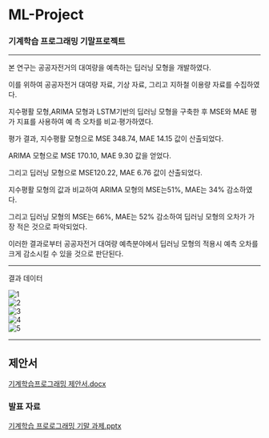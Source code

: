 # ML-Project
### 기계학습 프로그래밍 기말프로젝트


-----

본 연구는 공공자전거의 대여량을 예측하는 딥러닝 모형을 개발하였다. 

이를 위하여 공공자전거 대여량 자료, 기상 자료, 그리고 지하철 이용량 자료를 수집하였다. 

지수평활 모형,ARIMA 모형과 LSTM기반의 딥러닝 모형을 구축한 후 MSE와 MAE 평가 지표를 사용하여 예
측 오차를 비교·평가하였다. 

평가 결과, 지수평활 모형으로 MSE 348.74, MAE 14.15 값이 산출되었다. 

ARIMA 모형으로 MSE 170.10, MAE 9.30 값을 얻었다. 

그리고 딥러닝 모형으로 MSE120.22, MAE 6.76 값이 산출되었다. 

지수평활 모형의 값과 비교하여 ARIMA 모형의 MSE는51%, MAE는 34% 감소하였다.

그리고 딥러닝 모형의 MSE는 66%, MAE는 52% 감소하여 딥러닝 모형의 오차가 가장 적은 것으로 파악되었다.

이러한 결과로부터 공공자전거 대여량 예측분야에서 딥러닝 모형의 적용시 예측 오차를 크게 감소시킬 수 있을 것으로 판단된다.


-----

결과 데이터

![1](https://user-images.githubusercontent.com/87744606/201329413-ccc58af4-15ba-42a0-9092-661257f00749.PNG)<br>
![2](https://user-images.githubusercontent.com/87744606/201329421-c698dea4-f10b-49b6-b045-81b1eb9e036a.PNG)<br>
![3](https://user-images.githubusercontent.com/87744606/201329425-7c79df69-9124-47cb-a34f-c6b41b5b1c86.PNG)<br>
![4](https://user-images.githubusercontent.com/87744606/201329432-9342fb62-dc5a-4fe1-8fcc-f0af8f30ac71.PNG)<br>
![5](https://user-images.githubusercontent.com/87744606/201329437-88e36b75-70ca-4d4d-bead-511295e62355.PNG)<br>


------

## 제안서

[기계학습프로그래밍 제안서.docx](https://github.com/hyeokinen/ML-Project/files/9989763/default.docx)


### 발표 자료

[기계학습 프로로그래밍 기말 과제.pptx](https://github.com/hyeokinen/ML-Project/files/9989790/default.pptx)






